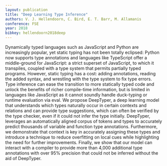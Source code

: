 ```yaml
---
layout: publication
title: "Deep Learning Type Inference"
authors: V. J. Hellendoorn, C. Bird, E. T. Barr, M. Allamanis
conference: FSE 
year: 2018
bibkey: hellendoorn2018deep
---
```

Dynamically typed languages such as JavaScript and Python are
increasingly popular, yet static typing has not been totally eclipsed:
Python now supports type annotations and languages like TypeScript offer a middle-ground for JavaScript: a strict superset of
JavaScript, to which it transpiles, coupled with a type system that
permits partially typed programs. However, static typing has a cost:
adding annotations, reading the added syntax, and wrestling with
the type system to fix type errors. Type inference can ease the
transition to more statically typed code and unlock the benefits of
richer compile-time information, but is limited in languages like
JavaScript as it cannot soundly handle duck-typing or runtime evaluation
via eval. We propose DeepTyper, a deep learning model
that understands which types naturally occur in certain contexts
and relations and can provide type suggestions, which can often
be verified by the type checker, even if it could not infer the type
initially. DeepTyper, leverages an automatically aligned corpus
of tokens and types to accurately predict thousands of variable
and function type annotations. Furthermore, we demonstrate that
context is key in accurately assigning these types and introduce a
technique to reduce overfitting on local cues while highlighting the
need for further improvements. Finally, we show that our model
can interact with a compiler to provide more than 4,000 additional
type annotations with over 95% precision that could not be inferred
without the aid of DeepTyper.
